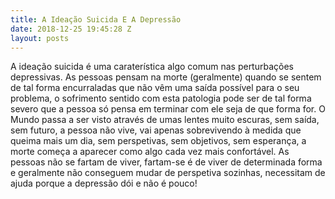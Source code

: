 ```yaml
---
title: A Ideação Suicida E A Depressão
date: 2018-12-25 19:45:28 Z
layout: posts
---
```


A ideação suicida é uma caraterística algo comum nas perturbações depressivas. As pessoas pensam na morte (geralmente) quando se sentem de tal forma encurraladas que não vêm uma saída possível para o seu problema, o sofrimento sentido com esta patologia pode ser de tal forma severo que a pessoa só pensa em terminar com ele seja de que forma for. O Mundo passa a ser visto através de umas lentes muito escuras, sem saída, sem futuro, a pessoa não vive, vai apenas sobrevivendo à medida que queima mais um dia, sem perspetivas, sem objetivos, sem esperança, a morte começa a aparecer como algo cada vez mais confortável. As pessoas não se fartam de viver, fartam-se é de viver de determinada forma e geralmente não conseguem mudar de perspetiva sozinhas, necessitam de ajuda porque a depressão dói e não é pouco!